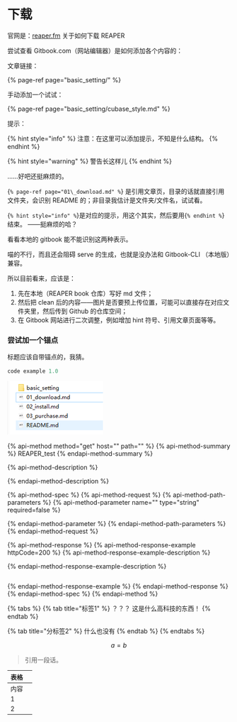 # 下载

官网是：[reaper.fm](https://github.com/ReaperBook/Reabook/tree/eeb033dffcac10aba1bdbf784e40c48b9f0be611/ch1_prepare/reaper.fm) 关于如何下载 REAPER

尝试查看 Gitbook.com（网站编辑器）是如何添加各个内容的：

文章链接：

{% page-ref page="basic\_setting/" %}

手动添加一个试试：

{% page-ref page="basic\_setting/cubase\_style.md" %}

提示：

{% hint style="info" %}
注意：在这里可以添加提示，不知是什么结构。
{% endhint %}

{% hint style="warning" %}
警告长这样儿
{% endhint %}

……好吧还挺麻烦的。

{`% page-ref page="01\_download.md" %`} 是引用文章页，目录的话就直接引用文件夹，会识别 README 的；非目录我估计是文件夹/文件名，试试看。

{`% hint style="info" %`}是对应的提示，用这个其实，然后要用{`% endhint %`}结束。 ——挺麻烦的哈？

看看本地的 gitbook 能不能识别这两种表示。

喵的不行，而且还会阻碍 serve 的生成，也就是没办法和 Gitbook-CLI （本地版）兼容。

所以目前看来，应该是：

1. 先在本地（REAPER book 仓库）写好 md 文件；
2. 然后把 clean 后的内容——图片是否要预上传位置，可能可以直接存在对应文件夹里，然后传到 Github 的仓库空间；
3. 在 Gitbook 网站进行二次调整，例如增加 hint 符号、引用文章页面等等。





### 尝试加一个锚点

标题应该自带锚点的，我猜。



```c
code example 1.0

```

![&#x56FE;&#x7247;&#x8BC4;&#x8BBA;](../.gitbook/assets/first_pic.png)



{% api-method method="get" host="" path="" %}
{% api-method-summary %}
REAPER\_test
{% endapi-method-summary %}

{% api-method-description %}

{% endapi-method-description %}

{% api-method-spec %}
{% api-method-request %}
{% api-method-path-parameters %}
{% api-method-parameter name="" type="string" required=false %}

{% endapi-method-parameter %}
{% endapi-method-path-parameters %}
{% endapi-method-request %}

{% api-method-response %}
{% api-method-response-example httpCode=200 %}
{% api-method-response-example-description %}

{% endapi-method-response-example-description %}

```

```
{% endapi-method-response-example %}
{% endapi-method-response %}
{% endapi-method-spec %}
{% endapi-method %}

{% tabs %}
{% tab title="标签1" %}
？？？ 这是什么高科技的东西！
{% endtab %}

{% tab title="分标签2" %}
什么也没有
{% endtab %}
{% endtabs %}

$$
a = b
$$



> 引用一段话。



| 表格 |  |
| :--- | :--- |
| 内容 |  |
| 1 |  |
| 2 |  |








